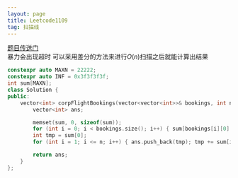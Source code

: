 ```yaml
---
layout: page
title: Leetcode1109
tag: 扫描线
---
```

[题目传送门](https://leetcode-cn.com/problems/sum-of-all-odd-length-subarrays/)  
暴力会出现超时 可以采用差分的方法来进行$O(n)$扫描之后就能计算出结果 
```cpp
constexpr auto MAXN = 22222;
constexpr auto INF = 0x3f3f3f3f;
int sum[MAXN];
class Solution {
public:
    vector<int> corpFlightBookings(vector<vector<int>>& bookings, int n) {
        vector<int> ans;

        memset(sum, 0, sizeof(sum));
        for (int i = 0; i < bookings.size(); i++) { sum[bookings[i][0] - 1] += bookings[i][2]; sum[bookings[i][1]] -= bookings[i][2]; }
        int tmp = sum[0];
        for (int i = 1; i <= n; i++) { ans.push_back(tmp); tmp += sum[i]; }

        return ans;
    }
};
```